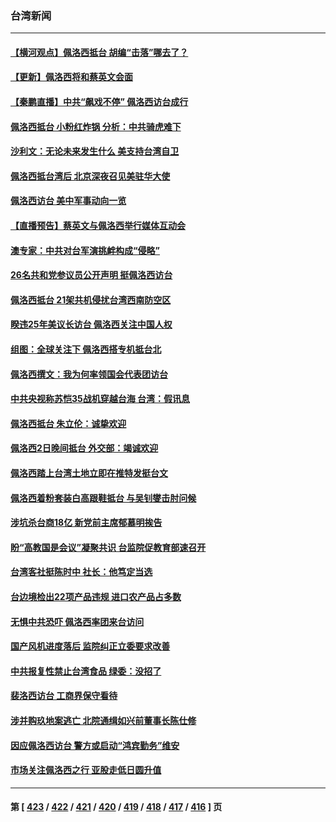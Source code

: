 ### 台湾新闻
---
#### [【横河观点】佩洛西抵台 胡编“击落”哪去了？](../../pages/ncid1349361/n13794186.md) 
#### [【更新】佩洛西将和蔡英文会面](../../pages/ncid1349361/n13794177.md) 
#### [【秦鹏直播】中共“飙戏不停” 佩洛西访台成行](../../pages/ncid1349361/n13793517.md) 
#### [佩洛西抵台 小粉红炸锅 分析：中共骑虎难下](../../pages/ncid1349361/n13794147.md) 
#### [沙利文：无论未来发生什么 美支持台湾自卫](../../pages/ncid1349361/n13794164.md) 
#### [佩洛西抵台湾后 北京深夜召见美驻华大使](../../pages/ncid1349361/n13794155.md) 
#### [佩洛西访台 美中军事动向一览](../../pages/ncid1349361/n13794165.md) 
#### [【直播预告】蔡英文与佩洛西举行媒体互动会](../../pages/ncid1349361/n13794125.md) 
#### [澳专家：中共对台军演挑衅构成“侵略”](../../pages/ncid1349361/n13794132.md) 
#### [26名共和党参议员公开声明 挺佩洛西访台](../../pages/ncid1349361/n13794116.md) 
#### [佩洛西抵台 21架共机侵扰台湾西南防空区](../../pages/ncid1349361/n13794126.md) 
#### [睽违25年美议长访台 佩洛西关注中国人权](../../pages/ncid1349361/n13793973.md) 
#### [组图：全球关注下 佩洛西搭专机抵台北](../../pages/ncid1349361/n13794104.md) 
#### [佩洛西撰文：我为何率领国会代表团访台](../../pages/ncid1349361/n13794094.md) 
#### [中共央视称苏恺35战机穿越台海 台湾：假讯息](../../pages/ncid1349361/n13794103.md) 
#### [佩洛西抵台 朱立伦：诚挚欢迎](../../pages/ncid1349361/n13794087.md) 
#### [佩洛西2日晚间抵台 外交部：竭诚欢迎](../../pages/ncid1349361/n13794090.md) 
#### [佩洛西踏上台湾土地立即在推特发挺台文](../../pages/ncid1349361/n13794107.md) 
#### [佩洛西着粉套装白高跟鞋抵台 与吴钊燮击肘问候](../../pages/ncid1349361/n13794083.md) 
#### [涉坑杀台商18亿 新党前主席郁慕明挨告](../../pages/ncid1349361/n13794036.md) 
#### [盼“高教国是会议”凝聚共识 台监院促教育部速召开](../../pages/ncid1349361/n13794045.md) 
#### [台湾客社挺陈时中 社长：他笃定当选](../../pages/ncid1349361/n13794034.md) 
#### [台边境检出22项产品违规 进口农产品占多数](../../pages/ncid1349361/n13794046.md) 
#### [无惧中共恐吓 佩洛西率团来台访问](../../pages/ncid1349361/n13794029.md) 
#### [国产风机进度落后 监院纠正立委要求改善](../../pages/ncid1349361/n13794038.md) 
#### [中共报复性禁止台湾食品 绿委：没招了](../../pages/ncid1349361/n13794040.md) 
#### [裴洛西访台 工商界保守看待](../../pages/ncid1349361/n13794019.md) 
#### [涉并购玖地案逃亡 北院通缉如兴前董事长陈仕修](../../pages/ncid1349361/n13794010.md) 
#### [因应佩洛西访台 警方或启动“鸿宾勤务”维安](../../pages/ncid1349361/n13793957.md) 
#### [市场关注佩洛西之行 亚股走低日圆升值](../../pages/ncid1349361/n13793949.md) 

---
#### 第 [ [423](./423.md) / [422](./422.md) / [421](./421.md) / [420](./420.md) / [419](./419.md) / [418](./418.md) / [417](./417.md) / [416](./416.md) ] 页
